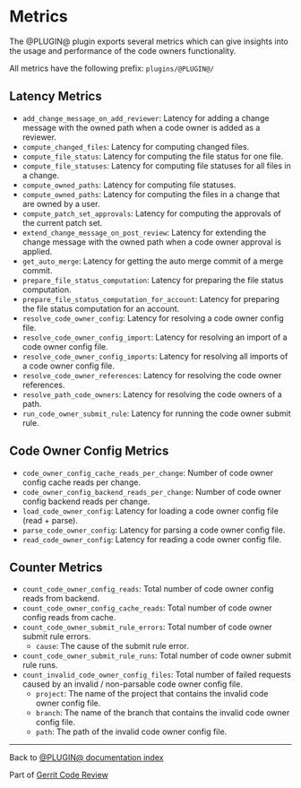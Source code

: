 # Metrics

The @PLUGIN@ plugin exports several metrics which can give insights into the
usage and performance of the code owners functionality.

All metrics have the following prefix: `plugins/@PLUGIN@/`

## <a id="latencyMetrics"> Latency Metrics

* `add_change_message_on_add_reviewer`:
  Latency for adding a change message with the owned path when a code owner is
  added as a reviewer.
* `compute_changed_files`:
  Latency for computing changed files.
* `compute_file_status`:
  Latency for computing the file status for one file.
* `compute_file_statuses`:
  Latency for computing file statuses for all files in a change.
* `compute_owned_paths`:
  Latency for computing file statuses.
* `compute_owned_paths`:
  Latency for computing the files in a change that are owned by a user.
* `compute_patch_set_approvals`:
  Latency for computing the approvals of the current patch set.
* `extend_change_message_on_post_review`:
  Latency for extending the change message with the owned path when a code owner
  approval is applied.
* `get_auto_merge`:
  Latency for getting the auto merge commit of a merge commit.
* `prepare_file_status_computation`:
  Latency for preparing the file status computation.
* `prepare_file_status_computation_for_account`:
  Latency for preparing the file status computation for an account.
* `resolve_code_owner_config`:
  Latency for resolving a code owner config file.
* `resolve_code_owner_config_import`:
  Latency for resolving an import of a code owner config file.
* `resolve_code_owner_config_imports`:
  Latency for resolving all imports of a code owner config file.
* `resolve_code_owner_references`:
  Latency for resolving the code owner references.
* `resolve_path_code_owners`:
  Latency for resolving the code owners of a path.
* `run_code_owner_submit_rule`:
  Latency for running the code owner submit rule.

## <a id="codeOwnerConfigMetrics"> Code Owner Config Metrics

* `code_owner_config_cache_reads_per_change`:
  Number of code owner config cache reads per change.
* `code_owner_config_backend_reads_per_change`:
  Number of code owner config backend reads per change.
* `load_code_owner_config`:
  Latency for loading a code owner config file (read + parse).
* `parse_code_owner_config`:
  Latency for parsing a code owner config file.
* `read_code_owner_config`:
  Latency for reading a code owner config file.

## <a id="counterMetrics"> Counter Metrics

* `count_code_owner_config_reads`:
  Total number of code owner config reads from backend.
* `count_code_owner_config_cache_reads`:
  Total number of code owner config reads from cache.
* `count_code_owner_submit_rule_errors`:
  Total number of code owner submit rule errors.
    * `cause`:
      The cause of the submit rule error.
* `count_code_owner_submit_rule_runs`:
  Total number of code owner submit rule runs.
* `count_invalid_code_owner_config_files`:
  Total number of failed requests caused by an invalid / non-parsable code owner
  config file.
    * `project`:
      The name of the project that contains the invalid code owner config file.
    * `branch`:
      The name of the branch that contains the invalid code owner config file.
    * `path`:
      The path of the invalid code owner config file.

---

Back to [@PLUGIN@ documentation index](index.html)

Part of [Gerrit Code Review](../../../Documentation/index.html)
